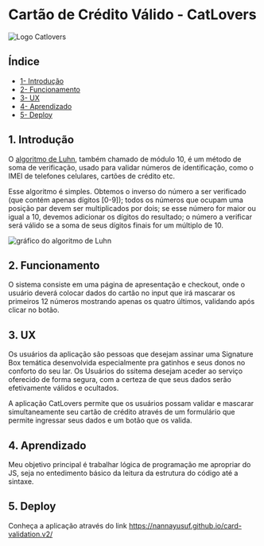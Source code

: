 # Cartão de Crédito Válido - CatLovers

![Logo Catlovers](/src/images/CatLoversLogo.png)

## Índice


   * [1- Introdução](#introdução)
   * [2- Funcionamento](#funcionamento)
   * [3- UX](#UX)
   * [4- Aprendizado](#aprendizado)
   * [5- Deploy](#deploy)



## 1. Introdução

O [algoritmo de Luhn](https://en.wikipedia.org/wiki/Luhn_algorithm), também
chamado de módulo 10, é um método de soma de verificação, usado para validar
números de identificação, como o IMEI de telefones celulares, cartões de crédito
etc.

Esse algoritmo é simples. Obtemos o inverso do número a ser verificado (que
contém apenas dígitos [0-9]); todos os números que ocupam uma posição par devem
ser multiplicados por dois; se esse número for maior ou igual a 10, devemos
adicionar os dígitos do resultado; o número a verificar será válido se a soma de
seus dígitos finais for um múltiplo de 10.

![gráfico do algoritmo de
Luhn](https://www.101computing.net/wp/wp-content/uploads/Luhn-Algorithm.png)


## 2. Funcionamento

 O sistema consiste em uma página de apresentação e checkout, onde o usuário deverá colocar dados do cartão no input que irá mascarar os primeiros 12 números mostrando apenas os quatro últimos, validando após clicar no botão.

## 3. UX

Os usuários da aplicação são pessoas que desejam assinar uma Signature Box temática desenvolvida especialmente pra gatinhos e seus donos no conforto do seu lar. Os Usuários do ssitema desejam aceder ao serviço oferecido de forma segura, com a certeza de que seus dados serão efetivamente válidos e ocultados.

A aplicação CatLovers permite que os usuários possam validar e mascarar simultaneamente seu cartão de crédito através de um formulário que permite ingressar seus dados e um botão que os valida.

## 4. Aprendizado

Meu objetivo principal é trabalhar lógica de programação me apropriar do JS, seja no entedimento básico da leitura da estrutura do código até a sintaxe.

 
## 5. Deploy
Conheça a aplicação através do link https://nannayusuf.github.io/card-validation.v2/

